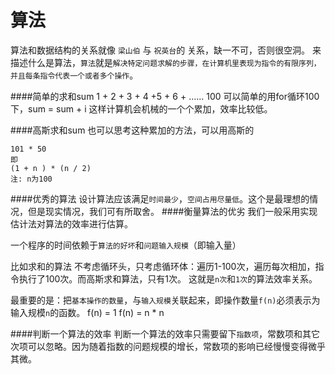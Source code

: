 # 算法
算法和数据结构的关系就像 `梁山伯` 与 `祝英台`的 关系，缺一不可，否则很空洞。
来描述什么是算法，`算法`就是`解决特定问题求解的步骤，在计算机里表现为指令的有限序列，并且每条指令代表一个或者多个操作`。

####简单的求和sum
1 + 2 + 3 + 4 +5 + 6 + ...... 100
可以简单的用for循环100下，sum = sum + i 
这样计算机会机械的一个个累加，效率比较低。

####高斯求和sum
也可以思考这种累加的方法，可以用高斯的 
```
101 * 50 
即
(1 + n ) * (n / 2)
注: n为100
```

####优秀的算法
设计算法应该满足`时间最少`，`空间占用尽量低`。这个是最理想的情况，但是现实情况，我们可有所取舍。
####衡量算法的优劣
我们一般采用实现估计法对算法的效率进行估算。

一个程序的时间依赖于`算法的好坏`和`问题输入规模`（即输入量）

比如求和的算法
不考虑循环头，只考虑循环体：遍历1-100次，遍历每次相加，指令执行了100次。而高斯求和算法，只有1次。
这就是`n次`和`1次`的算法效率关系。

最重要的是：把`基本操作的数量`，与`输入规模`关联起来，即操作数量`f(n)`必须表示为输入规模`n`的函数。
f(n) = 1
f(n) = n * n


####判断一个算法的效率
判断一个算法的效率只需要留下`指数项`，常数项和其它次项可以忽略。因为随着指数的问题规模的增长，常数项的影响已经慢慢变得微乎其微。
